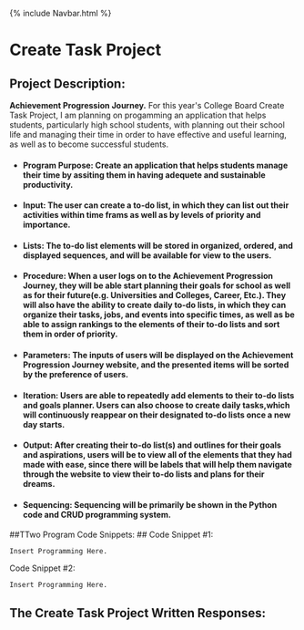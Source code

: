 {% include Navbar.html %}

# Create Task Project #
## Project Description: ##
**Achievement Progression Journey.** For this year's College Board Create Task Project, I am planning on progamming an application that helps students, particularly high school students, with planning out their school life and managing their time in order to have effective and useful learning, as well as to become successful students.

* #### Program Purpose: Create an application that helps students manage their time by assiting them in having adequete and sustainable productivity.
* #### Input: The user can create a to-do list, in which they can list out their activities within time frams as well as by levels of priority and importance. 
* #### Lists: The to-do list elements will be stored in organized, ordered, and displayed sequences, and will be available for view to the users.
* #### Procedure: When a user logs on to the Achievement Progression Journey, they will be able start planning their goals for school as well as for their future(e.g. Universities and Colleges, Career, Etc.). They will also have the ability to create daily to-do lists, in which they can organize their tasks, jobs, and events into specific times, as well as be able to assign rankings to the elements of their to-do lists and sort them in order of priority.
* #### Parameters: The inputs of users will be displayed on the Achievement Progression Journey website, and the presented items will be sorted by the preference of users.
* #### Iteration: Users are able to repeatedly add elements to their to-do lists and goals planner. Users can also choose to create daily tasks,which will continuously reappear on their designated to-do lists once a new day starts.
* #### Output: After creating their to-do list(s) and outlines for their goals and aspirations, users will be to view all of the elements that they had made with ease, since there will be labels that will help them navigate through the website to view their to-do lists and plans for their dreams.
* #### Sequencing: Sequencing will be primarily be shown in the Python code and CRUD programming system.

##TTwo Program Code Snippets: ##
Code Snippet #1:

```
Insert Programming Here.
```

Code Snippet #2:

```
Insert Programming Here.
```

## The Create Task Project Written Responses: ##
